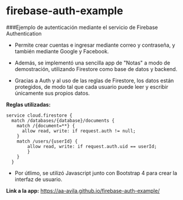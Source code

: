 # firebase-auth-example
###Ejemplo de autenticación mediante el servicio de Firebase Authentication

- Permite crear cuentas e ingresar mediante correo y contraseña, y también mediante Google y Facebook.

- Además, se implementó una sencilla app de "Notas" a modo de demostración, utilizando Firestore como base de datos y backend.

- Gracias a Auth y al uso de las reglas de Firestore, los datos están protegidos, de modo tal que cada usuario puede leer y escribir únicamente sus propios datos.

**Reglas utilizadas:**
```
service cloud.firestore {
  match /databases/{database}/documents {
    match /{document=**} {
      allow read, write: if request.auth != null;
    }
    match /users/{userId} {
    	allow read, write: if request.auth.uid == userId;
    	}
    }
  }
```

- Por útlimo, se utilizó Javascript junto con Bootstrap 4 para crear la interfaz de usuario.

**Link a la app:**
https://aa-avila.github.io/firebase-auth-example/


